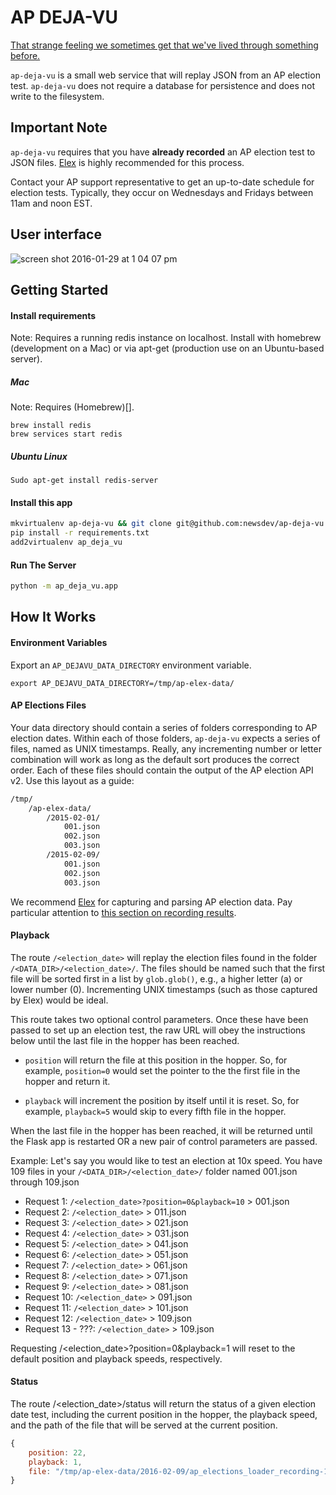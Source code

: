 # AP DEJA-VU
[That strange feeling we sometimes get that we've lived through something before.](https://www.youtube.com/watch?v=G2eUopy9sd8)

`ap-deja-vu` is a small web service that will replay JSON from an AP election test. `ap-deja-vu` does not require a database for persistence and does not write to the filesystem.

## Important Note
`ap-deja-vu` requires that you have **already recorded** an AP election test to JSON files. [Elex](http://elex.readthedocs.org/en/latest/recording.html#flat-files) is highly recommended for this process.

Contact your AP support representative to get an up-to-date schedule for election tests. Typically, they occur on Wednesdays and Fridays between 11am and noon EST.

## User interface
![screen shot 2016-01-29 at 1 04 07 pm](https://cloud.githubusercontent.com/assets/109988/12683723/d2134152-c688-11e5-8ac1-9c65a2a3c33a.png)

## Getting Started
#### Install requirements

Note: Requires a running redis instance on localhost. Install with homebrew (development on a Mac) or via apt-get (production use on an Ubuntu-based server).

##### Mac
Note: Requires (Homebrew)[].
```
brew install redis
brew services start redis
```

##### Ubuntu Linux
```
Sudo apt-get install redis-server
```

#### Install this app

```bash
mkvirtualenv ap-deja-vu && git clone git@github.com:newsdev/ap-deja-vu.git && cd ap-deja-vu
pip install -r requirements.txt
add2virtualenv ap_deja_vu
```

#### Run The Server
```bash
python -m ap_deja_vu.app
```

## How It Works

#### Environment Variables

Export an `AP_DEJAVU_DATA_DIRECTORY` environment variable.

```
export AP_DEJAVU_DATA_DIRECTORY=/tmp/ap-elex-data/
```

#### AP Elections Files

Your data directory should contain a series of folders corresponding to AP election dates. Within each of those folders, `ap-deja-vu` expects a series of files, named as UNIX timestamps. Really, any incrementing number or letter combination will work as long as the default sort produces the correct order. Each of these files should contain the output of the AP election API v2. Use this layout as a guide:

```bash
/tmp/
    /ap-elex-data/
        /2015-02-01/
            001.json
            002.json
            003.json
        /2015-02-09/
            001.json
            002.json
            003.json
```

We recommend [Elex](https://github.com/newsdev/elex/) for capturing and parsing AP election data. Pay particular attention to [this section on recording results](http://elex.readthedocs.org/en/latest/recording.html#flat-files). 

#### Playback

The route `/<election_date>` will replay the election files found in the folder
`/<DATA_DIR>/<election_date>/`. The files should be named such that the first file
will be sorted first in a list by `glob.glob()`, e.g., a higher letter (a) or lower
number (0). Incrementing UNIX timestamps (such as those captured by Elex) would be
ideal.

This route takes two optional control parameters. Once these have been passed to set
up an election test, the raw URL will obey the instructions below until the last
file in the hopper has been reached.

* `position` will return the file at this position in the hopper. So, for example,
`position=0` would set the pointer to the the first file in the hopper and return it.

* `playback` will increment the position by itself until it is reset. So, for example, 
`playback=5` would skip to every fifth file in the hopper.

When the last file in the hopper has been reached, it will be returned until the Flask
app is restarted OR a new pair of control parameters are passed.

Example: Let's say you would like to test an election at 10x speed. You have 109
files in your `/<DATA_DIR>/<election_date>/` folder named 001.json through 109.json

* Request 1: `/<election_date>?position=0&playback=10` > 001.json
* Request 2: `/<election_date>` > 011.json
* Request 3: `/<election_date>` > 021.json
* Request 4: `/<election_date>` > 031.json
* Request 5: `/<election_date>` > 041.json
* Request 6: `/<election_date>` > 051.json
* Request 7: `/<election_date>` > 061.json
* Request 8: `/<election_date>` > 071.json
* Request 9: `/<election_date>` > 081.json
* Request 10: `/<election_date>` > 091.json
* Request 11: `/<election_date>` > 101.json
* Request 12: `/<election_date>` > 109.json
* Request 13 - ???: `/<election_date>` > 109.json

Requesting /<election_date>?position=0&playback=1 will reset to the default position
and playback speeds, respectively.

#### Status

The route /<election_date>/status will return the status of a given
election date test, including the current position in the hopper, the
playback speed, and the path of the file that will be served at the current
position.

```javascript
{
    position: 22,
    playback: 1,
    file: "/tmp/ap-elex-data/2016-02-09/ap_elections_loader_recording-1449676507.json"
}
```